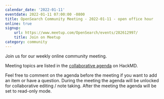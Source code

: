 ```yaml
---
calendar_date: '2022-01-11'
eventdate: 2022-01-11 07:00:00 -0800
title: OpenSearch Community Meeting - 2022-01-11 - open office hour
online: true
signup:
    url: https://www.meetup.com/OpenSearch/events/282612997/
    title: Join on Meetup
category: community
---
```


Join us for our weekly online community meeting.

Meeting topics are listed in the [collaborative agenda](https://hackmd.io/@HmdZWaVnQU6M8icdvC5TwQ/B1chFeYct?both=) on HackMD.

Feel free to comment on the agenda before the meeting if you want to add an item or have a question.
During the meeting the agenda will be unlocked for collaborative editing / note taking. After the meeting the agenda will be set to read-only mode.
